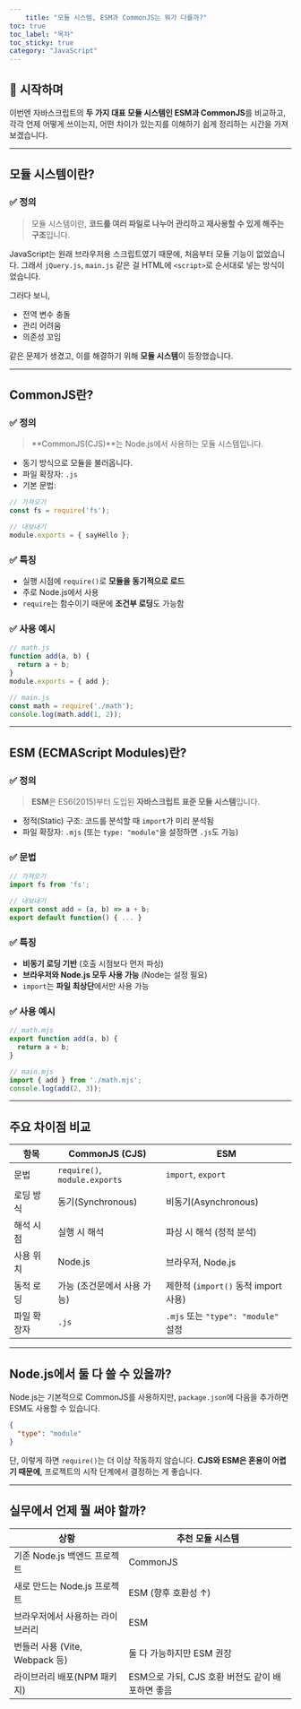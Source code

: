 ```yaml
---
	title: "모듈 시스템, ESM과 CommonJS는 뭐가 다를까?"
toc: true
toc_label: "목차"
toc_sticky: true
category: "JavaScript"
---
```


## 🚀 시작하며

이번엔 자바스크립트의 **두 가지 대표 모듈 시스템인 ESM과 CommonJS**를 비교하고,  
각각 언제 어떻게 쓰이는지, 어떤 차이가 있는지를 이해하기 쉽게 정리하는 시간을 가져보겠습니다.

---

## 모듈 시스템이란?

### ✅ 정의
> 모듈 시스템이란, **코드를 여러 파일로 나누어 관리하고 재사용할 수 있게 해주는 구조**입니다.

JavaScript는 원래 브라우저용 스크립트였기 때문에,  처음부터 모듈 기능이 없었습니다. 그래서 `jQuery.js`, `main.js` 같은 걸 HTML에 `<script>`로 순서대로 넣는 방식이었습니다.

그러다 보니,
- 전역 변수 충돌
- 관리 어려움
- 의존성 꼬임

같은 문제가 생겼고, 이를 해결하기 위해 **모듈 시스템**이 등장했습니다.

---

## CommonJS란?

### ✅ 정의
> **CommonJS(CJS)**는 Node.js에서 사용하는 모듈 시스템입니다.

- 동기 방식으로 모듈을 불러옵니다.
- 파일 확장자: `.js`
- 기본 문법:
```js
// 가져오기
const fs = require('fs');

// 내보내기
module.exports = { sayHello };
```

### ✅ 특징

- 실행 시점에 `require()`로 **모듈을 동기적으로 로드**
- 주로 Node.js에서 사용
- `require`는 함수이기 때문에 **조건부 로딩**도 가능함

### ✅ 사용 예시

```javascript
// math.js
function add(a, b) {
  return a + b;
}
module.exports = { add };

// main.js
const math = require('./math');
console.log(math.add(1, 2));
```

------

## ESM (ECMAScript Modules)란?

### ✅ 정의

> **ESM**은 ES6(2015)부터 도입된 **자바스크립트 표준 모듈 시스템**입니다.

- 정적(Static) 구조: 코드를 분석할 때 `import`가 미리 분석됨
- 파일 확장자: `.mjs` (또는 `type: "module"`을 설정하면 `.js`도 가능)

### ✅ 문법

```javascript
// 가져오기
import fs from 'fs';

// 내보내기
export const add = (a, b) => a + b;
export default function() { ... }
```

### ✅ 특징

- **비동기 로딩 기반** (호출 시점보다 먼저 파싱)
- **브라우저와 Node.js 모두 사용 가능** (Node는 설정 필요)
- `import`는 **파일 최상단**에서만 사용 가능

### ✅ 사용 예시

```javascript
// math.mjs
export function add(a, b) {
  return a + b;
}

// main.mjs
import { add } from './math.mjs';
console.log(add(2, 3));
```

------

## 주요 차이점 비교

| 항목        | CommonJS (CJS)                | ESM                                  |
| ----------- | ----------------------------- | ------------------------------------ |
| 문법        | `require()`, `module.exports` | `import`, `export`                   |
| 로딩 방식   | 동기(Synchronous)             | 비동기(Asynchronous)                 |
| 해석 시점   | 실행 시 해석                  | 파싱 시 해석 (정적 분석)             |
| 사용 위치   | Node.js                       | 브라우저, Node.js                    |
| 동적 로딩   | 가능 (조건문에서 사용 가능)   | 제한적 (`import()` 동적 import 사용) |
| 파일 확장자 | `.js`                         | `.mjs` 또는 `"type": "module"` 설정  |



------

## Node.js에서 둘 다 쓸 수 있을까?

Node.js는 기본적으로 CommonJS를 사용하지만,
 `package.json`에 다음을 추가하면 ESM도 사용할 수 있습니다.

```json
{
  "type": "module"
}
```

단, 이렇게 하면 `require()`는 더 이상 작동하지 않습니다.
 **CJS와 ESM은 혼용이 어렵기 때문에**, 프로젝트의 시작 단계에서 결정하는 게 좋습니다.

------

## 실무에서 언제 뭘 써야 할까?

| 상황                             | 추천 모듈 시스템                                 |
| -------------------------------- | ------------------------------------------------ |
| 기존 Node.js 백엔드 프로젝트     | CommonJS                                         |
| 새로 만드는 Node.js 프로젝트     | ESM (향후 호환성 ↑)                              |
| 브라우저에서 사용하는 라이브러리 | ESM                                              |
| 번들러 사용 (Vite, Webpack 등)   | 둘 다 가능하지만 ESM 권장                        |
| 라이브러리 배포(NPM 패키지)      | ESM으로 가되, CJS 호환 버전도 같이 배포하면 좋음 |